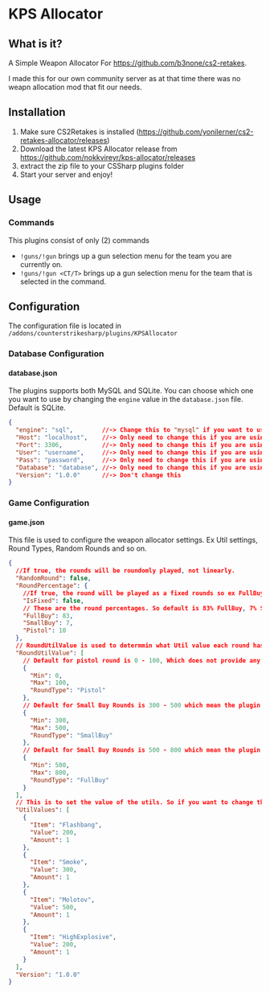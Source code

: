 # KPS Allocator

## What is it?

A Simple Weapon Allocator For <https://github.com/b3none/cs2-retakes>.

I made this for our own community server as at that time there was no weapn allocation mod that fit our needs.

## Installation

1. Make sure CS2Retakes is installed (<https://github.com/yonilerner/cs2-retakes-allocator/releases>)
2. Download the latest KPS Allocator release from <https://github.com/nokkvireyr/kps-allocator/releases>
3. extract the zip file to your CSSharp plugins folder
4. Start your server and enjoy!

## Usage

### Commands

This plugins consist of only (2) commands

- `!guns/!gun` brings up a gun selection menu for the team you are currently on.
- `!guns/!gun <CT/T>` brings up a gun selection menu for the team that is selected in the command.

## Configuration

The configuration file is located in `/addons/counterstrikesharp/plugins/KPSAllocator`

### Database Configuration

#### database.json

The plugins supports both MySQL and SQLite. You can choose which one you want to use by changing the `engine` value in the `database.json` file. Default is SQLite.

```JSON
{
  "engine": "sql",        //-> Change this to "mysql" if you want to use MySQL
  "Host": "localhost",    //-> Only need to change this if you are using MySQL
  "Port": 3306,           //-> Only need to change this if you are using MySQL
  "User": "username",     //-> Only need to change this if you are using MySQL
  "Pass": "password",     //-> Only need to change this if you are using MySQL
  "Database": "database", //-> Only need to change this if you are using MySQL
  "Version": "1.0.0"      //-> Don't change this
}
```

### Game Configuration

#### game.json

This file is used to configure the weapon allocator settings. Ex Util settings, Round Types, Random Rounds and so on.

```JSON
{
  //If true, the rounds will be roundomly played, not linearly.
  "RandomRound": false, 
  "RoundPercentage": {
    //If true, the round will be played as a fixed rounds so ex FullBuy: 20, SmallBuy: 5, Pistol: 5 will play 20 FullBuy rounds, 5 SmallBuy rounds and 5 Pistol rounds. And if there are still more rounds left it will fallback to play the remaining rounds as FullBuy rounds.
    "IsFixed": false,
    // These are the round percentages. So default is 83% FullBuy, 7% SmallBuy and 10% Pistol (Make sure it adds up to 100%). If Fixed round are used then this needs to be changed to round numbers and not percentages.
    "FullBuy": 83,
    "SmallBuy": 7,
    "Pistol": 10
  },
  // RoundUtilValue is used to determmin what Util value each round has
  "RoundUtilValue": [
    // Default for pistol round is 0 - 100, Which does not provide any util. This can be changed to 101 - 102 to provide a flashbang.
    {
      "Min": 0,
      "Max": 100,
      "RoundType": "Pistol"
    },
    // Default for Small Buy Rounds is 300 - 500 which mean the plugin gives a player a random "value" and distributes utils based on that value.
    {
      "Min": 300,
      "Max": 500,
      "RoundType": "SmallBuy"
    },
    // Default for Small Buy Rounds is 500 - 800 which mean the plugin gives a player a random "value" and distributes utils based on that value.
    {
      "Min": 500,
      "Max": 800,
      "RoundType": "FullBuy"
    }
  ],
  // This is to set the value of the utils. So if you want to change the value of a flashbang to 200 you would change the value to 200. You can also change the amount of util that the use can be given for each type (Only viable for flashbangs, other wise it will drop the util on the ground). The plugin will then randomly distribute the utils based on the value the player was given (configured above).
  "UtilValues": [
    {
      "Item": "Flashbang",
      "Value": 200,
      "Amount": 1
    },
    {
      "Item": "Smoke",
      "Value": 300,
      "Amount": 1
    },
    {
      "Item": "Molotov",
      "Value": 500,
      "Amount": 1
    },
    {
      "Item": "HighExplosive",
      "Value": 200,
      "Amount": 1
    }
  ],
  "Version": "1.0.0"
}
```
